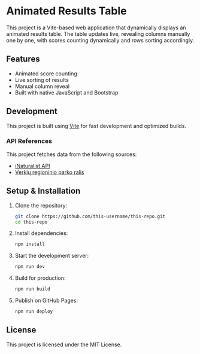 # Animated Results Table

This project is a Vite-based web application that dynamically displays an animated results table. The table updates live, revealing columns manually one by one, with scores counting dynamically and rows sorting accordingly.

## Features
- Animated score counting
- Live sorting of results
- Manual column reveal
- Built with native JavaScript and Bootstrap

## Development
This project is built using [Vite](https://vitejs.dev/) for fast development and optimized builds.

### API References
This project fetches data from the following sources:
- [iNaturalist API](https://www.inaturalist.org/pages/api+reference#get-observations-project-id)
- [Verkių regioninio parko ralis](https://www.inaturalist.org/projects/verkiu-regioninio-parko-ralis)

## Setup & Installation
1. Clone the repository:
   ```sh
   git clone https://github.com/this-username/this-repo.git
   cd this-repo
   ```
2. Install dependencies:
   ```sh
   npm install
   ```
3. Start the development server:
   ```sh
   npm run dev
   ```
4. Build for production:
   ```sh
   npm run build
   ```
5. Publish on GitHub Pages:
   ```sh
   npm run deploy
   ```

## License
This project is licensed under the MIT License.